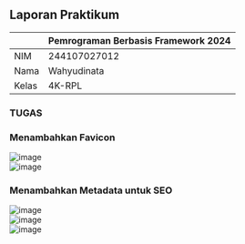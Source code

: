 ## Laporan Praktikum

|  | Pemrograman Berbasis Framework 2024 |
|--|--|
| NIM |  244107027012|
| Nama |  Wahyudinata |
| Kelas | 4K-RPL |

### TUGAS
### Menambahkan Favicon <br>
![image](https://github.com/user-attachments/assets/7b4237ac-606b-4c90-a1d4-f366b6ec5974) <br>
![image](https://github.com/user-attachments/assets/cc747741-cc40-469c-9b36-3f87531c1d14) <br>

### Menambahkan Metadata untuk SEO <br>
![image](https://github.com/user-attachments/assets/f1693b30-48c0-4a37-8e45-70c65367799c) <br>
![image](https://github.com/user-attachments/assets/0f0e3efc-f8ad-4d4b-baf0-bac6049a8884) <br>
![image](https://github.com/user-attachments/assets/590bb92f-7fa6-451f-82e9-4bba11ac3c29) <br>
